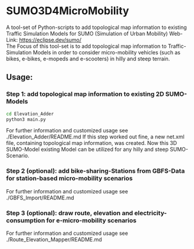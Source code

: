 # SUMO3D4MicroMobility
A tool-set of Python-scripts to add topological map information to existing Traffic Simulation Models for SUMO (Simulation of Urban Mobility) Web-Link: https://eclipse.dev/sumo/  
The Focus of this tool-set is to add topological map information to Traffic-Simulation Models in order to consider micro-mobility vehicles (such as bikes, e-bikes, e-mopeds and e-scooters) in hilly and steep terrain. 

## Usage:

### Step 1: add topological map information to existing 2D SUMO-Models
```bash
cd Elevation_Adder
python3 main.py
```
For further information and customized usage see ./Elevation_Adder/README.md
If this step worked out fine, a new net.xml file, containing topological map information, was created.
Now this 3D SUMO-Model existing Model can be utilized for any hilly and steep SUMO-Scenario.

### Step 2 (optional): add bike-sharing-Stations from GBFS-Data for station-based micro-mobility scenarios
For further information and customized usage see ./GBFS_Import/README.md

### Step 3 (optional): draw route, elevation and electricity-consumption for e-micro-mobility scenarios
For further information and customized usage see ./Route_Elevation_Mapper/README.md










